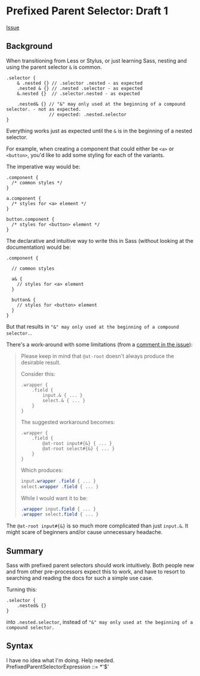 # Prefixed Parent Selector: Draft 1

[Issue](https://github.com/sass/sass/issues/1425)

## Background

When transitioning from Less or Stylus, or just learning Sass, nesting and using the parent selector `&` is common.

```
.selector {
    & .nested {} // .selector .nested - as expected
    .nested & {} // .nested .selector - as expected
    &.nested {}  // .selector.nested - as expected
    
    .nested& {} // "&" may only used at the beginning of a compound selector. - not as expected. 
                // expected: .nested.selector
}
```

Everything works just as expected until the `&` is in the beginning of a nested selector.

For example, when creating a component that could either be `<a>` or `<button>`, 
you'd like to add some styling for each of the variants.

The imperative way would be: 
```
.component {
  /* common styles */
}

a.component {
  /* styles for <a> element */
}

button.component {
  /* styles for <button> element */
}
```

The declarative and intuitive way to write this in Sass (without looking at the documentation) would be: 
```
.component {
  
  // common styles
  
  a& {
    // styles for <a> element
  }
  
  button& {
    // styles for <button> element
  }
}
```

But that results in `"&" may only used at the beginning of a compound selector.`.


There's a work-around with some limitations (from a [comment in the issue](https://github.com/sass/sass/issues/1425#issuecomment-404462836)):

> Please keep in mind that `@at-root` doesn't always produce the desirable result.
> 
> Consider this:
> 
> ```css-scss
> .wrapper {
>     .field {
>         input.& { ... }
>         select.& { ... }
>     }
> }
> ```
> 
> The suggested workaround becomes:
> 
> ```css-scss
> .wrapper {
>     .field {
>         @at-root input#{&} { ... }
>         @at-root select#{&} { ... }
>     }
> }
> ```
> 
> Which produces:
> 
> ```css
> input.wrapper .field { ... }
> select.wrapper .field { ... }
> ```
> 
> While I would want it to be:
> 
> ```css
> .wrapper input.field { ... }
> .wrapper select.field { ... }
> ```

The `@at-root input#{&}` is so much more complicated than just `input.&`. It might scare of beginners and/or cause unnecessary headache.


## Summary

Sass with prefixed parent selectors should work intuitively.
Both people new and from other pre-processors expect this to work, and have to resort to searching
and reading the docs for such a simple use case.

Turning this:
```
.selector {
    .nested& {}
}
```
into `.nested.selector`, instead of `"&" may only used at the beginning of a compound selector.`



## Syntax

I have no idea what I'm doing. Help needed.
PrefixedParentSelectorExpression ::= *'$'
